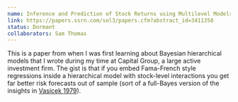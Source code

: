 ```yaml
---
name: Inference and Prediction of Stock Returns using Multilevel Models
link: https://papers.ssrn.com/sol3/papers.cfm?abstract_id=3411358
status: Dormant
collaborators: Sam Thomas
---
```


This is a paper from when I was first learning about Bayesian hierarchical models that I wrote during my time at Capital Group, a large active investment firm. The gist is that if you embed Fama-French style regressions inside a hierarchical model with stock-level interactions you get far better risk forecasts out of sample (sort of a full-Bayes version of the insights in [Vasicek 1979](https://www.jstor.org/stable/2978759)).